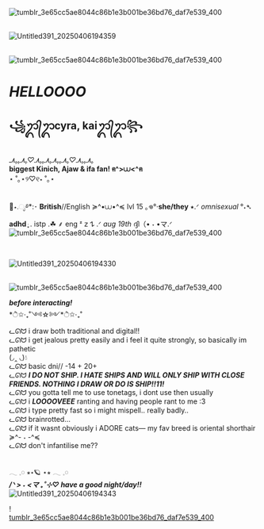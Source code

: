 ![tumblr_3e65cc5ae8044c86b1e3b001be36bd76_daf7e539_400](https://github.com/user-attachments/assets/45a2360b-05c4-4a04-9a2b-8e4542805352)


<br> ![Untitled391_20250406194359](https://github.com/user-attachments/assets/a34f2fbe-8e94-4231-aa1b-169b3beab2ba)

<br> ![tumblr_3e65cc5ae8044c86b1e3b001be36bd76_daf7e539_400](https://github.com/user-attachments/assets/e8aa864d-b25d-4d17-9020-002fffa8f9b0)


# *HELLOOOO*
## **꧁ᬊ᭄ᬊcyra, kaiᬊ᭄ᬊ꧂**

<br> *ﮩ٨ـﮩﮩ٨ـ♡ﮩ٨ـﮩﮩ٨ـﮩ٨ـﮩﮩ٨ـ♡ﮩ٨ـﮩﮩ٨ـ*
<br> **biggest Kinich, Ajaw & ifa fan! ฅ^>⩊<^ฅ**
<br> ⋆ ˚｡⋆୨♡୧⋆ ˚｡⋆

<br> 🪼⋆.ೃ࿔*:･ **British**//English ≽^•⩊•^≼ lvl 15 ｡𖦹°‧**she/they** ⭑.ᐟ *omnisexual* °˖➴ **adhd** ּ ֶָ֢. istp .☘︎ ⸙ eng ᶻ 𝗓 𐰁 .ᐟ *aug 19th* ദ്ദി（• ˕ •マ.ᐟ
<br>
![tumblr_3e65cc5ae8044c86b1e3b001be36bd76_daf7e539_400](https://github.com/user-attachments/assets/658af862-2acf-4435-9055-61583c8184be)

<br>

![Untitled391_20250406194330](https://github.com/user-attachments/assets/4d486c85-69c4-40ab-932a-d017d62b99a1)

<br>![tumblr_3e65cc5ae8044c86b1e3b001be36bd76_daf7e539_400](https://github.com/user-attachments/assets/ba8a7c0c-646d-4968-8df1-4c9d135139f0)

***before interacting!***
<br> *ੈ✩·₊˚༺☆༻*ੈ✩·₊˚
<br> ᓚᘏᗢ i draw both traditional and digital!! 
<br> ᓚᘏᗢ i get jealous pretty easily and i feel it quite strongly, so basically im pathetic 
<br> (◞‸ ◟)💧
<br> ᓚᘏᗢ basic dni// -14 + 20+
<br> ᓚᘏᗢ ***I DO NOT SHIP. I HATE SHIPS AND WILL ONLY SHIP WITH CLOSE FRIENDS. NOTHING I DRAW OR DO IS SHIP!!11!***
<br> ᓚᘏᗢ you gotta tell me to use tonetags, i dont use then usually
<br> ᓚᘏᗢ i ***LOOOOVEEE*** ranting and having people rant to me :3
<br> ᓚᘏᗢ i type pretty fast so i might mispell.. really badly.. 
<br> ᓚᘏᗢ brainrotted...
<br> ᓚᘏᗢ if it wasnt obviously i ADORE cats— my fav breed is oriental shorthair ≽^- ˕ -^≼
<br> ᓚᘏᗢ don't infantilise me??

<br> 𓂃 𓈒𓏸 ⭒⋆🪐 ⋆⭒ 𓂃 𓈒𓏸
<br> ***/ᐠ > ˕ <マ ₊˚⊹♡ have a good night/day!!***
<br>
![Untitled391_20250406194343](https://github.com/user-attachments/assets/54139a89-98b6-4017-86c7-8d0af83848af)

!<br>[tumblr_3e65cc5ae8044c86b1e3b001be36bd76_daf7e539_400](https://github.com/user-attachments/assets/89e38a26-0a41-496f-89e0-54d9a9c54fd0)
